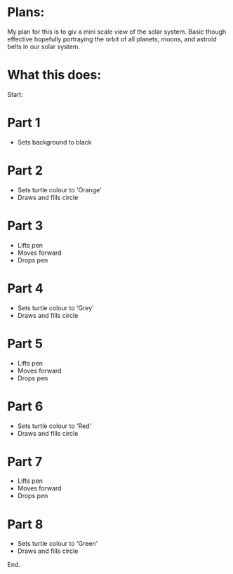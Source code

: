 # Plans:
My plan for this is to giv a mini scale view of the solar system.
Basic though effective hopefully portraying the orbit of all planets, moons, and astroid belts in our solar system.

# What this does:
Start:
# Part 1
- Sets background to black

# Part 2
- Sets turtle colour to 'Orange'
- Draws and fills circle

# Part 3
- Lifts pen
- Moves forward
- Drops pen

# Part 4
- Sets turtle colour to 'Grey'
- Draws and fills circle

# Part 5
- Lifts pen
- Moves forward
- Drops pen

# Part 6
- Sets turtle colour to 'Red'
- Draws and fills circle

# Part 7
- Lifts pen
- Moves forward
- Drops pen

# Part 8
- Sets turtle colour to 'Green'
- Draws and fills circle

End.